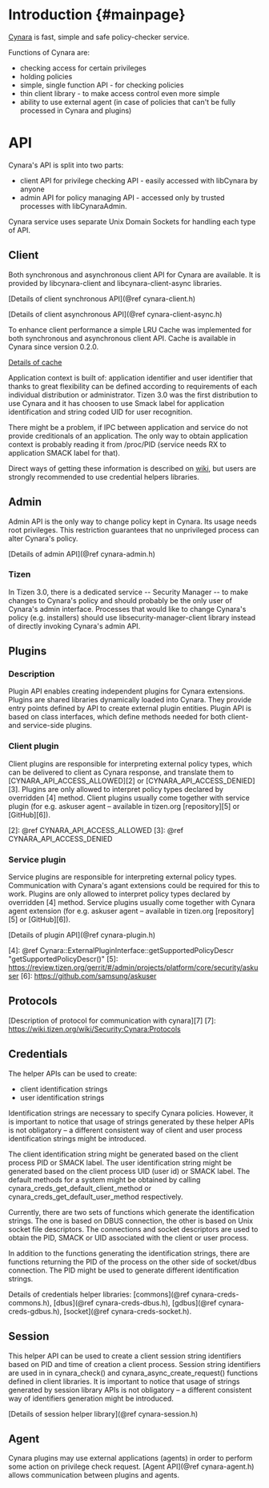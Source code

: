 Introduction {#mainpage}
============

[Cynara](https://wiki.tizen.org/wiki/Security:Cynara) is fast, simple and safe policy-checker
service.

Functions of Cynara are:
* checking access for certain privileges
* holding policies
* simple, single function API - for checking policies
* thin client library - to make access control even more simple
* ability to use external agent (in case of policies that can't be fully processed in Cynara and
  plugins)


# API
Cynara's API is split into two parts:
* client API for privilege checking API - easily accessed with libCynara by anyone
* admin API for policy managing API - accessed only by trusted processes with libCynaraAdmin.

Cynara service uses separate Unix Domain Sockets for handling each type of API.


## Client
Both synchronous and asynchronous client API for Cynara are available. It is provided by
libcynara-client and libcynara-client-async libraries.

[Details of client synchronous API](@ref cynara-client.h)

[Details of client asynchronous API](@ref cynara-client-async.h)

To enhance client performance a simple LRU Cache was implemented for both synchronous and
asynchronous client API. Cache is available in Cynara since version 0.2.0.

[Details of cache](https://wiki.tizen.org/wiki/Security:Cynara:API:client-cache)

Application context is built of: application identifier and user identifier that thanks to great
flexibility can be defined according to requirements of each individual distribution or
administrator. Tizen 3.0 was the first distribution to use Cynara and it has choosen to use Smack
label for application identification and string coded UID for user recognition.

There might be a problem, if IPC between application and service do not provide creditionals of an
application. The only way to obtain application context is probably reading it from /proc/PID
(service needs RX to application SMACK label for that).

Direct ways of getting these information is described on [wiki][1], but users are strongly
recommended to use credential helpers libraries.

[1]: https://wiki.tizen.org/wiki/Security:Cynara:ApplicationCredentials


## Admin
Admin API is the only way to change policy kept in Cynara. Its usage needs root privileges. This
restriction guarantees that no unprivileged process can alter Cynara's policy.

[Details of admin API](@ref cynara-admin.h)

### Tizen
In Tizen 3.0, there is a dedicated service -- Security Manager -- to make changes to Cynara's policy
and should probably be the only user of Cynara's admin interface. Processes that would like to
change Cynara's policy (e.g. installers) should use libsecurity-manager-client library instead of
directly invoking Cynara's admin API.

## Plugins
### Description
Plugin API enables creating independent plugins for Cynara extensions. Plugins are shared libraries
dynamically loaded into Cynara. They provide entry points defined by API to create external plugin
entities. Plugin API is based on class interfaces, which define methods needed for both client-
and service-side plugins.


### Client plugin
Client plugins are responsible for interpreting external policy types, which can be delivered
to client as Cynara response, and translate them to [CYNARA_API_ACCESS_ALLOWED][2] or
[CYNARA_API_ACCESS_DENIED][3]. Plugins are only allowed to interpret policy types declared by
overridden [4] method. Client plugins usually come together with service plugin (for e.g. askuser
agent – available in tizen.org [repository][5] or [GitHub][6]).

[2]: @ref CYNARA_API_ACCESS_ALLOWED
[3]: @ref CYNARA_API_ACCESS_DENIED


### Service plugin
Service plugins are responsible for interpreting external policy types. Communication with Cynara's
agant extensions could be required for this to work. Plugins are only allowed to interpret policy
types declared by overridden [4] method. Service plugins usually come together with Cynara agent
extension (for e.g. askuser agent – available in tizen.org [repository][5] or [GitHub][6]).

[Details of plugin API](@ref cynara-plugin.h)

[4]: @ref Cynara::ExternalPluginInterface::getSupportedPolicyDescr "getSupportedPolicyDescr()"
[5]: https://review.tizen.org/gerrit/#/admin/projects/platform/core/security/askuser
[6]: https://github.com/samsung/askuser


## Protocols
[Description of protocol for communication with cynara][7]
[7]: https://wiki.tizen.org/wiki/Security:Cynara:Protocols


## Credentials
The helper APIs can be used to create:
* client identification strings
* user identification strings

Identification strings are necessary to specify Cynara policies. However, it is important to notice
that usage of strings generated by these helper APIs is not obligatory – a different consistent way
of client and user process identification strings might be introduced.

The client identification string might be generated based on the client process PID or SMACK label.
The user identification string might be generated based on the client process UID (user id) or
SMACK label. The default methods for a system might be obtained by calling
cynara_creds_get_default_client_method or cynara_creds_get_default_user_method respectively.

Currently, there are two sets of functions which generate the identification strings.
The one is based on DBUS connection, the other is based on Unix socket file descriptors.
The connections and socket descriptors are used to obtain the PID, SMACK or UID associated
with the client or user process.

In addition to the functions generating the identification strings, there are functions returning
the PID of the process on the other side of socket/dbus connection. The PID might be used to
generate different identification strings.

Details of credentials helper libraries:
[commons](@ref cynara-creds-commons.h),
[dbus](@ref cynara-creds-dbus.h),
[gdbus](@ref cynara-creds-gdbus.h),
[socket](@ref cynara-creds-socket.h).


## Session
This helper API can be used to create a client session string identifiers based on PID and time of
creation a client process. Session string identifiers are used in in cynara_check() and
cynara_async_create_request() functions defined in client libraries. It is important to notice that
usage of strings generated by session library APIs is not obligatory – a different consistent way
of identifiers generation might be introduced.

[Details of session helper library](@ref cynara-session.h)


## Agent
Cynara plugins may use external applications (agents) in order to perform some action on privilege
check request. [Agent API](@ref cynara-agent.h) allows communication between plugins and agents.
